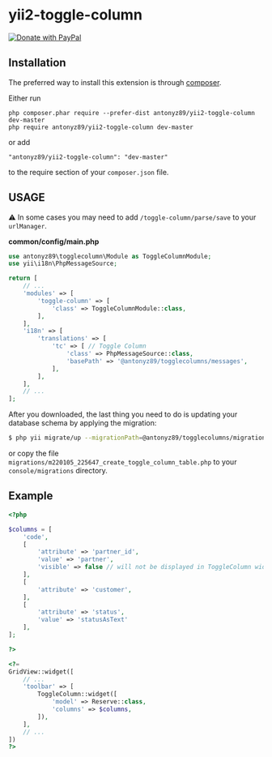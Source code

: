 yii2-toggle-column
============

<a href="https://www.paypal.com/cgi-bin/webscr?cmd=_s-xclick&hosted_button_id=YATHVT293SXDL&source=url">
  <img src="https://www.paypalobjects.com/en_US/i/btn/btn_donate_LG.gif" alt="Donate with PayPal" />
</a>

Installation
------------

The preferred way to install this extension is through [composer](http://getcomposer.org/download/).

Either run

```
php composer.phar require --prefer-dist antonyz89/yii2-toggle-column dev-master
php require antonyz89/yii2-toggle-column dev-master
```

or add

```
"antonyz89/yii2-toggle-column": "dev-master"
```

to the require section of your `composer.json` file.


USAGE
---------

⚠️ In some cases you may need to add `/toggle-column/parse/save` to your `urlManager`.

**common/config/main.php**

```php
use antonyz89\togglecolumn\Module as ToggleColumnModule;
use yii\i18n\PhpMessageSource;

return [
    // ...
    'modules' => [
        'toggle-column' => [
            'class' => ToggleColumnModule::class,
        ],
    ],
    'i18n' => [
        'translations' => [
            'tc' => [ // Toggle Column
                'class' => PhpMessageSource::class,
                'basePath' => '@antonyz89/togglecolumns/messages',
            ],
        ],
    ],
    // ...
];
```
After you downloaded, the last thing you need to do is updating your database schema by applying the migration:

```bash
$ php yii migrate/up --migrationPath=@antonyz89/togglecolumns/migrations
```
or copy the file `migrations/m220105_225647_create_toggle_column_table.php` to your `console/migrations` directory.

**Example**
---


```php
<?php

$columns = [
    'code',
    [
        'attribute' => 'partner_id',
        'value' => 'partner',
        'visible' => false // will not be displayed in ToggleColumn widget either
    ],
    [
        'attribute' => 'customer',
    ],
    [
        'attribute' => 'status',
        'value' => 'statusAsText'
    ],
];

?>

<?=
GridView::widget([
    // ...
    'toolbar' => [
        ToggleColumn::widget([
            'model' => Reserve::class,
            'columns' => $columns,
        ]),
    ],
    // ...
])
?>
```
